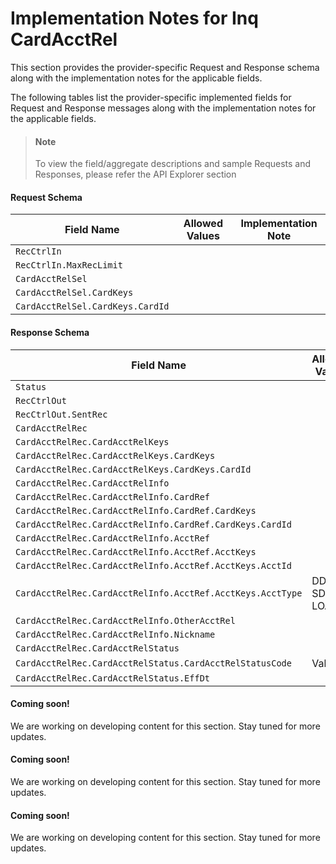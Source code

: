 # Implementation Notes for Inq CardAcctRel
This section provides the provider-specific Request and Response schema along with the implementation notes for the applicable fields.
<!-- 
type: tab 
titles: Premier, Precision, Signature, Cleartouch, 
-->


The following tables list the provider-specific implemented fields for Request and Response messages along with the implementation notes for the applicable fields. 


<!-- theme: info -->
> #### Note
> 
> To view the field/aggregate descriptions and sample Requests and Responses, please refer the API Explorer section


#### Request Schema
|Field Name|Allowed Values|Implementation Note|
|----|----|----|
|`RecCtrlIn`|||
|`RecCtrlIn.MaxRecLimit`|||
|`CardAcctRelSel`|||
|`CardAcctRelSel.CardKeys`|||
|`CardAcctRelSel.CardKeys.CardId`|||
#### Response Schema
|Field Name|Allowed Values|Implementation Note|
|----|----|----|
|`Status`|||
|`RecCtrlOut`|||
|`RecCtrlOut.SentRec`|||
|`CardAcctRelRec`|||
|`CardAcctRelRec.CardAcctRelKeys`|||
|`CardAcctRelRec.CardAcctRelKeys.CardKeys`|||
|`CardAcctRelRec.CardAcctRelKeys.CardKeys.CardId`|||
|`CardAcctRelRec.CardAcctRelInfo`|||
|`CardAcctRelRec.CardAcctRelInfo.CardRef`|||
|`CardAcctRelRec.CardAcctRelInfo.CardRef.CardKeys`|||
|`CardAcctRelRec.CardAcctRelInfo.CardRef.CardKeys.CardId`|||
|`CardAcctRelRec.CardAcctRelInfo.AcctRef`|||
|`CardAcctRelRec.CardAcctRelInfo.AcctRef.AcctKeys`|||
|`CardAcctRelRec.CardAcctRelInfo.AcctRef.AcctKeys.AcctId`|||
|`CardAcctRelRec.CardAcctRelInfo.AcctRef.AcctKeys.AcctType`|DDA<br>SDA<br>LOAN||
|`CardAcctRelRec.CardAcctRelInfo.OtherAcctRel`|||
|`CardAcctRelRec.CardAcctRelInfo.Nickname`|||
|`CardAcctRelRec.CardAcctRelStatus`|||
|`CardAcctRelRec.CardAcctRelStatus.CardAcctRelStatusCode`|Valid||
|`CardAcctRelRec.CardAcctRelStatus.EffDt`|||
<!-- type: tab -->


#### Coming soon!
We are working on developing content for this section. Stay tuned for more updates. 


<!-- type: tab -->


#### Coming soon!
We are working on developing content for this section. Stay tuned for more updates. 


<!-- type: tab -->


#### Coming soon!
We are working on developing content for this section. Stay tuned for more updates. 


<!-- type: tab-end -->

